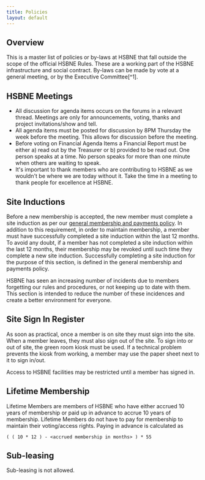 ```yaml
---
title: Policies
layout: default
---
```


## Overview
This is a master list of policies or by-laws at HSBNE that fall outside the scope of the official HSBNE Rules. These are a working part of the HSBNE infrastructure and social contract. By-laws can be made by vote at a general meeting, or by the Executive Committee[^1].

## HSBNE Meetings

 - All discussion for agenda items occurs on the forums in a relevant thread. Meetings are only for announcements, voting, thanks and project invitations/show and tell.
 - All agenda items must be posted for discussion by 8PM Thursday the week before the meeting. This allows for discussion before the meeting.
 - Before voting on Financial Agenda Items a Financial Report must be either a) read out by the Treasurer or b) provided to be read out.
One person speaks at a time. No person speaks for more than one minute when others are waiting to speak.
 - It's important to thank members who are contributing to HSBNE as we wouldn't be where we are today without it. Take the time in a meeting to thank people for excellence at HSBNE.

## Site Inductions
Before a new membership is accepted, the new member must complete a site induction as per our [general membership and payments policy](/membership). In addition to this requirement, in order to maintain membership, a member must have successfully completed a site induction within the last 12 months. To avoid any doubt, if a member has not completed a site induction within the last 12 months, their membership may be revoked until such time they complete a new site induction. Successfully completing a site induction for the purpose of this section, is defined in the general membership and payments policy.

HSBNE has seen an increasing number of incidents due to members forgetting our rules and procedures, or not keeping up to date with them. This section is intended to reduce the number of these incidences and create a better environment for everyone.
 
## Site Sign In Register
As soon as practical, once a member is on site they must sign into the site. When a member leaves, they must also sign out of the site. To sign into or out of site, the green room kiosk must be used. If a technical problem prevents the kiosk from working, a member may use the paper sheet next to it to sign in/out.

Access to HSBNE facilities may be restricted until a member has signed in.

## Lifetime Membership

Lifetime Members are members of HSBNE who have either accrued 10 years of membership or paid up in advance to accrue 10 years of membership. Lifetime Members do not have to pay for membership to maintain their voting/access rights. Paying in advance is calculated as 

    ( ( 10 * 12 ) - <accrued membership in months> ) * 55

## Sub-leasing
Sub-leasing is not allowed.
